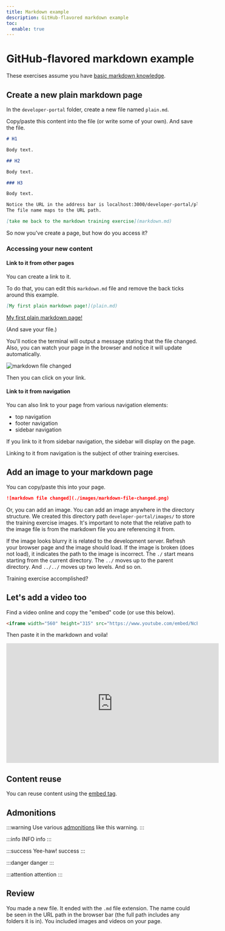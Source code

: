 ```yaml
---
title: Markdown example
description: GitHub-flavored markdown example
toc:
  enable: true
---
```

# GitHub-flavored markdown example

These exercises assume you have [basic markdown knowledge](https://docs.redoc.ly/developer-portal/markdown/).

## Create a new plain markdown page

In the `developer-portal` folder, create a new file named `plain.md`.

Copy/paste this content into the file (or write some of your own). And save the file.

```markdown
# H1

Body text.

## H2

Body text.

### H3

Body text.

Notice the URL in the address bar is localhost:3000/developer-portal/plain.
The file name maps to the URL path.

[take me back to the markdown training exercise](markdown.md)
```

So now you've create a page, but how do you access it?

### Accessing your new content

#### Link to it from other pages

You can create a link to it.

To do that, you can edit this `markdown.md` file and remove the back ticks around this example.

```markdown
[My first plain markdown page!](plain.md)
```

[My first plain markdown page!](plain.md)

(And save your file.)

You'll notice the terminal will output a message stating that the file changed.
Also, you can watch your page in the browser and notice it will update automatically.

![markdown file changed](./images/markdown-file-changed.png)

Then you can click on your link.

#### Link to it from navigation

You can also link to your page from various navigation elements:
- top navigation
- footer navigation
- sidebar navigation

If you link to it from sidebar navigation, the sidebar will display on the page.

Linking to it from navigation is the subject of other training exercises.

## Add an image to your markdown page

You can copy/paste this into your page.
```markdown
![markdown file changed](./images/markdown-file-changed.png)
```

Or, you can add an image.
You can add an image anywhere in the directory structure.
We created this directory path `developer-portal/images/` to store the training exercise images.
It's important to note that the relative path to the image file is from the markdown file you are referencing it from.

If the image looks blurry it is related to the development server.
Refresh your browser page and the image should load.
If the image is broken (does not load), it indicates the path to the image is incorrect.
The `./` start means starting from the current directory.
The `../` moves up to the parent directory.
And `../../` moves up two levels.
And so on.


Training exercise accomplished?

## Let's add a video too

Find a video online and copy the "embed" code (or use this below).
```html
<iframe width="560" height="315" src="https://www.youtube.com/embed/NcEHOlnAY6A" frameborder="0" allow="accelerometer; autoplay; encrypted-media; gyroscope; picture-in-picture" allowfullscreen></iframe>
```

Then paste it in the markdown and voila!

<iframe width="560" height="315" src="https://www.youtube.com/embed/NcEHOlnAY6A" frameborder="0" allow="accelerometer; autoplay; encrypted-media; gyroscope; picture-in-picture" allowfullscreen></iframe>

## Content reuse

You can reuse content using the [embed tag](https://redoc.ly/docs/developer-portal/guides/reusing-content/).

## Admonitions

:::warning
Use various [admonitions](https://redoc.ly/docs/developer-portal/markdown/#admonitions) like this warning.
:::

:::info INFO
info
:::

:::success Yee-haw!
success
:::

:::danger
danger
:::

:::attention
attention
:::


## Review

You made a new file.
It ended with the `.md` file extension.
The name could be seen in the URL path in the browser bar (the full path includes any folders it is in).
You included images and videos on your page.
